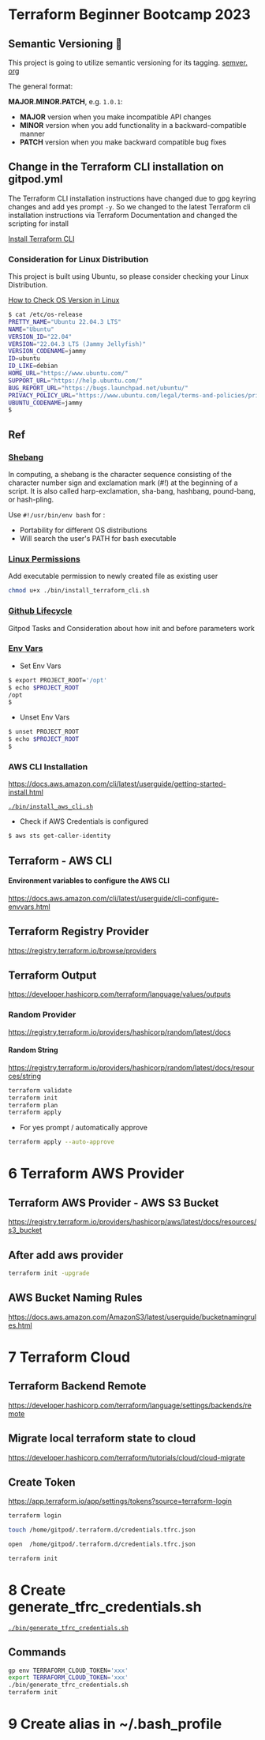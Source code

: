 # Terraform Beginner Bootcamp 2023

## Semantic Versioning :mage:

This project is going to utilize semantic versioning for its tagging.
[semver. org](https://semver.org/) 

The general format: 

**MAJOR.MINOR.PATCH**, e.g. `1.0.1`:

- **MAJOR** version when you make incompatible API changes
- **MINOR** version when you add functionality in a backward-compatible manner
- **PATCH** version when you make backward compatible bug fixes

## Change in the Terraform CLI installation on gitpod.yml

The Terraform CLI installation instructions have changed due to gpg keyring changes and add yes prompt `-y`. So we changed to the latest Terraform cli installation instructions via Terraform Documentation and changed the scripting for install

[Install Terraform CLI](https://developer.hashicorp.com/terraform/tutorials/aws-get-started/install-cli)

### Consideration for Linux Distribution

This project is built using Ubuntu, so please consider checking your Linux Distribution.

[How to Check OS Version in Linux](https://www.cyberciti.biz/faq/how-to-check-os-version-in-linux-command-line/)

```bash
$ cat /etc/os-release
PRETTY_NAME="Ubuntu 22.04.3 LTS"
NAME="Ubuntu"
VERSION_ID="22.04"
VERSION="22.04.3 LTS (Jammy Jellyfish)"
VERSION_CODENAME=jammy
ID=ubuntu
ID_LIKE=debian
HOME_URL="https://www.ubuntu.com/"
SUPPORT_URL="https://help.ubuntu.com/"
BUG_REPORT_URL="https://bugs.launchpad.net/ubuntu/"
PRIVACY_POLICY_URL="https://www.ubuntu.com/legal/terms-and-policies/privacy-policy"
UBUNTU_CODENAME=jammy
$ 
```
## Ref

### [Shebang](https://en.wikipedia.org/wiki/Shebang_(Unix))
In computing, a shebang is the character sequence consisting of the character number sign and exclamation mark (#!) at the beginning of a script. It is also called  harp-exclamation, sha-bang, hashbang, pound-bang, or hash-pling.

Use `#!/usr/bin/env bash` for :
- Portability for different OS distributions
- Will search the user's PATH for bash executable
### [Linux Permissions](https://en.wikipedia.org/wiki/File-system_permissions)
Add executable permission to newly created file as existing user
```bash
chmod u+x ./bin/install_terraform_cli.sh
```
### [Github Lifecycle](https://www.gitpod.io/docs/configure/workspaces/tasks)
Gitpod Tasks and Consideration about how init and before parameters work

### [Env Vars](https://www.cyberciti.biz/faq/set-environment-variable-linux/)

- Set Env Vars
```sh
$ export PROJECT_ROOT='/opt'
$ echo $PROJECT_ROOT
/opt
$
```
- Unset Env Vars
```sh
$ unset PROJECT_ROOT
$ echo $PROJECT_ROOT
$ 
```

### AWS CLI Installation

https://docs.aws.amazon.com/cli/latest/userguide/getting-started-install.html

[`./bin/install_aws_cli.sh`](./bin/install_aws_cli.sh)

- Check if AWS Credentials is configured
```sh
$ aws sts get-caller-identity
```


## Terraform - AWS CLI
#### Environment variables to configure the AWS CLI
https://docs.aws.amazon.com/cli/latest/userguide/cli-configure-envvars.html
## Terraform Registry Provider
https://registry.terraform.io/browse/providers
## Terraform Output
https://developer.hashicorp.com/terraform/language/values/outputs
### Random Provider
https://registry.terraform.io/providers/hashicorp/random/latest/docs
#### Random String
https://registry.terraform.io/providers/hashicorp/random/latest/docs/resources/string
```sh
terraform validate
terraform init
terraform plan
terraform apply
```
- For yes prompt / automatically approve
```sh
terraform apply --auto-approve
```

# 6 Terraform AWS Provider
## Terraform AWS Provider - AWS S3 Bucket
https://registry.terraform.io/providers/hashicorp/aws/latest/docs/resources/s3_bucket
## After add aws provider
```sh
terraform init -upgrade
```
## AWS Bucket Naming Rules
https://docs.aws.amazon.com/AmazonS3/latest/userguide/bucketnamingrules.html

# 7 Terraform Cloud
## Terraform Backend Remote
https://developer.hashicorp.com/terraform/language/settings/backends/remote
## Migrate local terraform state to cloud
https://developer.hashicorp.com/terraform/tutorials/cloud/cloud-migrate
## Create Token
https://app.terraform.io/app/settings/tokens?source=terraform-login
```sh
terraform login
```
```sh
touch /home/gitpod/.terraform.d/credentials.tfrc.json
```
```sh
open  /home/gitpod/.terraform.d/credentials.tfrc.json
```
```sh
terraform init
```

# 8 Create generate_tfrc_credentials.sh
[`./bin/generate_tfrc_credentials.sh`](./bin/generate_tfrc_credentials.sh)

## Commands
```sh
gp env TERRAFORM_CLOUD_TOKEN='xxx'
export TERRAFORM_CLOUD_TOKEN='xxx'
./bin/generate_tfrc_credentials.sh
terraform init
```

# 9  Create alias in ~/.bash_profile
